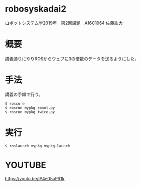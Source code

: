 # robosyskadai2
ロボットシステム学2019年　第2回課題　A16C1064 佐藤紘大

# 概要
講義通りにやりROSからウェブに3の倍数のデータを送るようにした。

# 手法
講義の手順で行う。
```
$ roscore
$ rosrun mypkg count.py
$ rosrun mypkg twice.py
```

# 実行
```
$ roslaunch mypkg mypkg.launch
```
# YOUTUBE
https://youtu.be/IP4e05aPR1k 
